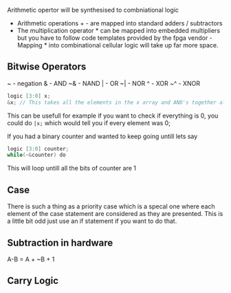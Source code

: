 Arithmetic opertor will be synthesised to combniational logic
- Arithmetic operations + - are mapped into standard adders / subtractors
- The multiplication operator * can be mapped into embedded multipliers but you have to follow code templates provided by the fpga vendor
		- Mapping * into combinational cellular logic will take up far more space.
## Bitwise Operators
~ - negation
& - AND
~& - NAND
| - OR
~| - NOR
^ - XOR
~^ - XNOR

```verilog
logic [3:0] x;
&x; // This takes all the elements in the x array and AND's together all of the bits of the vector
```
This can be usefull for example if you want to check if everything is 0, you could do `|x;` which would tell you if every element was 0;

If you had a binary counter and wanted to keep going untill lets say 
```verilog
logic [3:0] counter;
while(~&counter) do
```
This will loop untill all the bits of counter are 1

## Case
There is such a thing as a priority case which is a specal one where each element of the case statement are considered as they are presented. This is a little bit odd just use an if statement if you want to do that.

## Subtraction in hardware
A-B = A + ~B + 1

## Carry Logic
